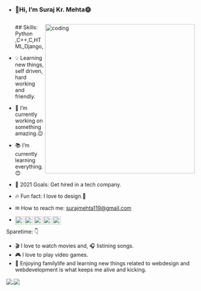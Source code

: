 - ### 👋Hi, I’m Suraj Kr. Mehta🌞
  ##
  <img align="right" alt="coding" width="400" src="00-imp--04animation_1.gif"> 
  ## Skills: Python ,C++,C,HTML,Django,
  
- 💡 Learning new things, self driven, hard working and friendly.
- 🔭 I’m currently working on something amazing.😉
- 📚 I’m currently learning everything.😊
- 🎯 2021 Goals: Get hired in a tech company.
- 🔥 Fun fact: I love to design.🌈 
- ✉ How to reach me: surajmehta119@gmail.com

- <a href="https://twitter.com/SurajMe71387740">
  <img align="left" alt="Suraj's Twitter" width="22px" src="https://cdn.jsdelivr.net/npm/simple-icons@v3/icons/twitter.svg" />
  </a>
  <a href="https://www.linkedin.com/in/suraj-mehta-259b04210/">
  <img align="left" alt="Suraj's Linkdein" width="22px" src="https://cdn.jsdelivr.net/npm/simple-icons@v3/icons/linkedin.svg" />
  </a>
  <a href="https://github.com/Surajme11">
  <img align="left" alt="Suraj's Github" width="22px" src="https://cdn.jsdelivr.net/npm/simple-icons@v3/icons/github.svg" />
  </a>
  <a href="https://www.instagram.com/surajme11/?hl=en">
  <img align="left" alt="Suraj's Instagram" width="22px" src="https://cdn.jsdelivr.net/npm/simple-icons@v3/icons/instagram.svg" />
  </a>
  <a href="https://www.facebook.com/profile.php?id=100068030463032">
  <img align="left" alt="Suraj's Facebook" width="22px" src="https://cdn.jsdelivr.net/npm/simple-icons@v3/icons/facebook.svg" />
  </a>


Sparetime: 👇
- 🎬 I love to watch movies and, 🎧 listining songs.
- 🎮 I love to play video games.
- 🌷 Enjoying familylife and learning new things related to webdesign and webdevelopment is what keeps me alive and kicking.


<a href="https://github.com/Surajme11">
  <img align="center" src="https://github-readme-stats.vercel.app/api/top-langs/?username=Surajme11&theme=dark&hide_langs_below=1" />
</a>
<a href="https://github.com/Surajme11">
 <img align="center" src="https://github-readme-stats.vercel.app/api?username=Surajme11&&show_icons=true&title_color=ffffff&icon_color=bb2acf&text_color=daf7dc&bg_color=151515"/>
</a>



